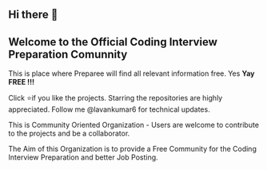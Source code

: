 ## Hi there 👋

## Welcome to the Official Coding Interview Preparation Comunnity 

This is place where Preparee will find all relevant information free. Yes **Yay FREE !!!**


Click ⭐if you like the projects. Starring the repositories are highly appreciated. 
Follow me @lavankumar6 for technical updates.

This is Community Oriented Organization - Users are welcome to contribute to the projects and be a collaborator.

The Aim of this Organization is to provide a Free Community for the Coding Interview Preparation and better Job Posting.

<!--

**Here are some ideas to get you started:**

🙋‍♀️ A short introduction - what is your organization all about?
🌈 Contribution guidelines - how can the community get involved?
👩‍💻 Useful resources - where can the community find your docs? Is there anything else the community should know?
🍿 Fun facts - what does your team eat for breakfast?
🧙 Remember, you can do mighty things with the power of [Markdown](https://docs.github.com/github/writing-on-github/getting-started-with-writing-and-formatting-on-github/basic-writing-and-formatting-syntax)
-->
